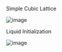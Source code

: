 Simple Cubic Lattice

![image](https://github.com/harshvardhan2707/ACM-Summer-School/assets/72443636/04356747-39b1-4352-b67a-8a7f70fa07dc)

Liquid Initialization

![image](https://github.com/harshvardhan2707/ACM-Summer-School/assets/72443636/d69ef75e-f204-40c2-ba65-ac2da875c9e8)
